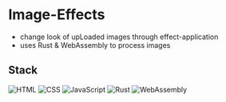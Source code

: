 # Image-Effects

* change look of upLoaded images through effect-application
* uses Rust & WebAssembly to process images

## Stack

![HTML](https://img.shields.io/badge/-HTML-E34F26?style=flat-square&logo=html5&logoColor=white)
![CSS](https://img.shields.io/badge/-CSS-1572B6?style=flat-square&logo=css3)
![JavaScript](https://img.shields.io/badge/-JavaScript-F7DF1E?style=flat-square&logo=javascript&logoColor=black)
![Rust](https://img.shields.io/badge/-Rust-F74B00?style=flat-square&logo=rust)
![WebAssembly](https://img.shields.io/badge/-WebAssembly-654FF0?style=flat-square&logo=webassembly&logoColor=white)